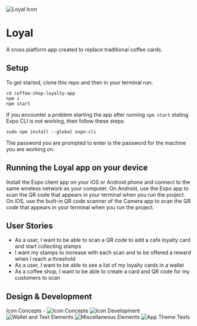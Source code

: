 ![Loyal Icon](https://github.com/kahikatea-2021/coffee-shop-loyalty-app/blob/testing/assets/ReadeMeAssets/titleImage.png)

# Loyal 
A cross platform app created to replace traditional coffee cards. 

## Setup

To get started, clone this repo and then in your terminal run:

```
cd coffee-shop-loyalty-app
npm i
npm start
```

If you encounter a problem starting the app after running ```npm start``` stating Expo CLI is not working, then follow these steps:

```
sudo npm install --global expo-cli
```
The password you are prompted to enter is the password for the machine you are working on.

## Running the Loyal app on your device
Install the Expo client app on your iOS or Android phone and connect to the same wireless network as your computer. 
On Android, use the Expo app to scan the QR code that appears in your terminal when you run the project. 
On iOS, use the built-in QR code scanner of the Camera app to scan the QR code that appears in your terminal when you run the project.


## User Stories
* As a user, I want to be able to scan a QR code to add a cafe loyalty card and start collecting stamps
* I want my stamps to increase with each scan and to be offered a reward when I reach a threshold
* As a user, I want to be able to see a list of my loyalty cards in a wallet
* As a coffee shop, I want to be able to create a card and QR code for my customers to scan


## Design & Development

Icon Concepts -
![Icon Concepts](https://github.com/kahikatea-2021/coffee-shop-loyalty-app/blob/testing/assets/ReadeMeAssets/iconConcepts.png)
![Icon Development](https://github.com/kahikatea-2021/coffee-shop-loyalty-app/blob/testing/assets/ReadeMeAssets/iconDevelopment.png)
![Wallet and Text Elements](https://github.com/kahikatea-2021/coffee-shop-loyalty-app/blob/testing/assets/ReadeMeAssets/walletAndTextElements.png)
![Miscellaneous Elements](https://github.com/kahikatea-2021/coffee-shop-loyalty-app/blob/testing/assets/ReadeMeAssets/elements.png)
![App Theme Tests](https://github.com/kahikatea-2021/coffee-shop-loyalty-app/blob/testing/assets/ReadeMeAssets/themeTests.png)





